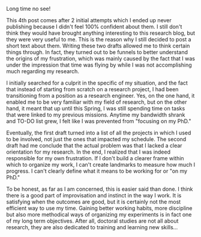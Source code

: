 <!--
.. title: 003 - The Zen of PhD
.. slug: 003
.. date: 2022-04-13 13:32:05 UTC-04:00
.. tags: mood
.. category: 
.. link: 
.. description: 
.. type: text
-->

Long time no see!  

This 4th post comes after 2 initial attempts which I ended up never publishing because I didn't feel 100% confident about them. I still don't think they would have brought anything interesting to this research blog, but they were very useful to me. This is the reason why I still decided to post a short text about them. Writing these two drafts allowed me to think certain things through. In fact, they turned out to be funnels to better understand the origins of my frustration, which was mainly caused by the fact that I was under the impression that time was flying by while I was not accomplishing much regarding my research.  

I initially searched for a culprit in the specific of my situation, and the fact that instead of starting from scratch on a research project, I had been transitioning from a position as a research engineer. Yes, on the one hand, it enabled me to be very familiar with my field of research, but on the other hand, it meant that up until this Spring, I was still spending time on tasks that were linked to my previous missions. Anytime my bandwidth shrank and TO-DO list grew, I felt like I was prevented from "focusing on my PhD."  

Eventually, the first draft turned into a list of all the projects in which I used to be involved, not just the ones that impacted my schedule. The second draft had me conclude that the actual problem was that I lacked a clear orientation for my research. In the end, I realized that I was indeed responsible for my own frustration. If I don't build a clearer frame within which to organize my work, I can't create landmarks to measure how much I progress. I can't clearly define what it means to be working for or "on my PhD."  

To be honest, as far as I am concerned, this is easier said than done. I think there is a good part of improvisation and instinct in the way I work. It is satisfying when the outcomes are good, but it is certainly not the most efficient way to use my time. Gaining better working habits, more discipline but also more methodical ways of organizing my experiments is in fact one of my long term objectives. After all, doctoral studies are not all about research, they are also dedicated to training and learning new skills...  

